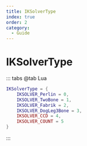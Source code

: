 ```yaml
---
title: IKSolverType
index: true
order: 2
category:
  - Guide
---
```


# IKSolverType
::: tabs
@tab Lua
```lua
IKSolverType = {
    IKSOLVER_Perlin = 0,
    IKSOLVER_TwoBone = 1,
    IKSOLVER_Fabrik = 2,
    IKSOLVER_DogLeg3Bone = 3,
    IKSOLVER_CCD = 4,
    IKSOLVER_COUNT = 5
}
```
:::
